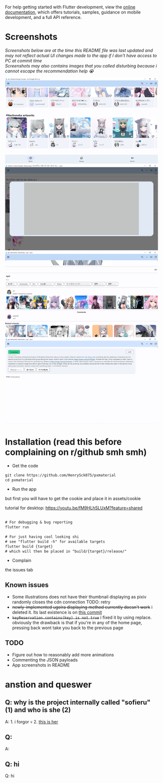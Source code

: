 
For help getting started with Flutter development, view the
[online documentation](https://docs.flutter.dev/), which offers tutorials,
samples, guidance on mobile development, and a full API reference.

# Screenshots 
*Screenshots below are at the time this README file was last updated and may not reflect actual UI changes made to the app if I don't have access to PC at commit time*<br/>
*Screenshots may also contains images that you called disturbing because i cannot escape the recommendation help :sob:*

![home page](https://github.com/HenrySck075/pxmaterial/blob/main/assets/scr/home.png)
![this is when the payload is undocumented](https://github.com/HenrySck075/pxmaterial/blob/main/assets/scr/thick%20gray%20box.png)
![](https://github.com/HenrySck075/pxmaterial/blob/main/assets/scr/ugly%20ass%20artwork%20page.png)
![fill this](https://github.com/HenrySck075/pxmaterial/blob/main/assets/scr/request.png)
# Installation (read this before complaining on r/github smh smh)
- Get the code 
```
git clone https://github.com/HenrySck075/pxmaterial
cd pxmaterial
```
- Run the app

but first you will have to get the cookie and place it in assets/cookie

tutorial for desktop: https://youtu.be/fM9HLhSLUxM?feature=shared
```

# For debugging & bug reporting
flutter run

# For just having cool looking shi
# see "flutter build -h" for available targets
flutter build {target}
# which will then be placed in "build/{target}/release/"
```
- Complain 

the issues tab

## Known issues
- Some illustrations does not have their thumbnail displaying as pixiv randomly closes the cdn connection
TODO: retry
- ~~newly-implemented ugoira displaying method currently doesn't work~~ i deleted it. Its last existence is on [this commit](https://github.com/HenrySck075/pxmaterial/commit/98ac1836241f2a8908af751faf8882d349021e9e)
- ~~`keyReservation.contains(key) is not true`~~ i fixed it by using replace. obviously the drawback is that if you're in any of the home page, pressing back wont take you back to the previous page

## TODO
- Figure out how to reasonably add more animations 
- Commenting the JSON payloads 
- App screenshots in README

# anstion and queswer
## Q: why is the project internally called "sofieru" (1) and who is she (2)
A: 1. i forgor :skull: 2. [this is her](https://www.youtube.com/@sofieruvtuber)

## Q: 
A: 

## Q: hi 
Q: hi
